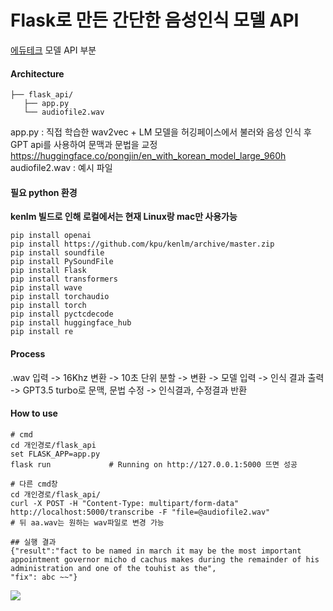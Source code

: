 # Flask로 만든 간단한 음성인식 모델 API
[에듀테크](https://github.com/EduTechProjects) 모델 API 부분
#### Architecture  
```
├── flask_api/
   ├── app.py
   └── audiofile2.wav
```
app.py : 직접 학습한 wav2vec + LM 모델을 허깅페이스에서 불러와 음성 인식 후 GPT api를 사용하여 문맥과 문법을 교정  
https://huggingface.co/pongjin/en_with_korean_model_large_960h  
audiofile2.wav : 예시 파일
#### 필요 python 환경

**kenlm 빌드로 인해 로컬에서는 현재 Linux랑 mac만 사용가능** 
```
pip install openai
pip install https://github.com/kpu/kenlm/archive/master.zip
pip install soundfile  
pip install PySoundFile  
pip install Flask  
pip install transformers  
pip install wave  
pip install torchaudio  
pip install torch  
pip install pyctcdecode
pip install huggingface_hub
pip install re
```
#### Process
.wav 입력 -> 16Khz 변환 -> 10초 단위 분할 -> 변환 -> 모델 입력 -> 인식 결과 출력 -> GPT3.5 turbo로 문맥, 문법 수정 -> 인식결과, 수정결과 반환

#### How to use
```
# cmd
cd 개인경로/flask_api
set FLASK_APP=app.py
flask run             # Running on http://127.0.0.1:5000 뜨면 성공

# 다른 cmd창
cd 개인경로/flask_api/
curl -X POST -H "Content-Type: multipart/form-data" http://localhost:5000/transcribe -F "file=@audiofile2.wav"
# 뒤 aa.wav는 원하는 wav파일로 변경 가능

## 실행 결과
{"result":"fact to be named in march it may be the most important appointment governor micho d cachus makes during the remainder of his administration and one of the touhist as the",
"fix": abc ~~"}
```
<img src='https://velog.velcdn.com/images/pong_jin/post/db810e83-6e3d-4097-9739-89d703d7da44/image.png'>
